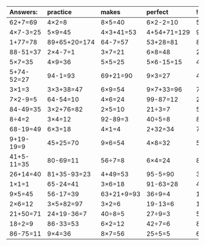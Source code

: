 | Answers: | practice | makes | perfect | ! |
| :--- | :--- | :--- | :--- | :--- |
| 62+7=69 | 4×2=8 | 8×5=40 | 6×2-2=10 | 59+3=62 | 
| 4×7-3=25 | 5×9=45 | 4×3+41=53 | 4+54+71=129 | 9×2=18 | 
| 1+77=78 | 89+65+20=174 | 64-7=57 | 53+28=81 | 84+83-32=135 | 
| 88-51=37 | 2×4-7=1 | 3×7=21 | 6×8=48 | 2×9-11=7 | 
| 5×7=35 | 4×9=36 | 5×5=25 | 5×6-15=15 | 46+32=78 | 
| 5+74-52=27 | 94-1=93 | 69+21=90 | 9×3=27 | 4+58=62 | 
| 3×1=3 | 3×3+38=47 | 6×9=54 | 9×7+33=96 | 70-20=50 | 
| 7×2-9=5 | 64-54=10 | 4×6=24 | 99-87=12 | 2×2=4 | 
| 84-49=35 | 3×2+76=82 | 2×5=10 | 21÷3=7 | 5+80+2=87 | 
| 8÷4=2 | 3×4=12 | 92-89=3 | 40÷5=8 | 81-57=24 | 
| 68-19=49 | 6×3=18 | 4×1=4 | 2+32=34 | 71+62+96=229 | 
| 9+19-19=9 | 45+25=70 | 9×6=54 | 4×8=32 | 5×8=40 | 
| 41+5-11=35 | 80-69=11 | 56÷7=8 | 6×4=24 | 8×3=24 | 
| 26+14=40 | 81+35-93=23 | 4+49=53 | 95-5=90 | 3×7+14=35 | 
| 1×1=1 | 65-24=41 | 3×6=18 | 91-63=28 | 46+53=99 | 
| 9×5=45 | 56-17=39 | 63+21+9=93 | 36÷9=4 | 18+48=66 | 
| 2×6=12 | 3×5+82=97 | 3×2=6 | 19-13=6 | 1×4=4 | 
| 21+50=71 | 24+19-36=7 | 40÷8=5 | 27÷9=3 | 5+2=7 | 
| 18÷2=9 | 86-33=53 | 6×2=12 | 42÷7=6 | 87+10=97 | 
| 86-75=11 | 9×4=36 | 8×7=56 | 25÷5=5 | 6×5=30 | 
